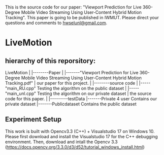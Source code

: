 This is the source code for our paper: "Viewport Prediction for Live 360-Degree Mobile Video Streaming Using User-Content Hybrid Motion Tracking". This paper is going to be published in IWMUT. Please direct your questions and comments to hwselunl@gmail.com.

# LiveMotion

## hierarchy of this reporsitory:

LiveMotion
    |
    |--------Paper 
    |          |-------"Viewport Prediction for Live 360-Degree Mobile Video Streaming Using User-Content Hybrid Motion Tracking.pdf"
    |        our paper for this project.
    |
    |--------source code
    |           |-----"main_RU.cpp"          Testing the algorithm on the public dataset
    |           |-----"main_unl.cpp"         Testing the algorithm on our private dataset
    |       the source code for this paper.
    |
    |---------testData
                |-------Private 4 user   Contains our private dataset
                |-------Publicdataset    Contains the public dataset


## Experiment Setup

This work is built with Opencv3.3 (C++) + Visualstudio 17 on Windows 10. Please first download and install the Visualstudio 17 for the C++ debugging environment. Then, download and intall the Opencv 3.3 (https://docs.opencv.org/3.3.0/d3/d52/tutorial_windows_install.html)

##